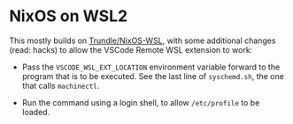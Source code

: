 # NixOS on WSL2

This mostly builds on [Trundle/NixOS-WSL](https://github.com/Trundle/NixOS-WSL), with some additional changes
(read: hacks) to allow the VSCode Remote WSL extension to work:

* Pass the `VSCODE_WSL_EXT_LOCATION` environment variable forward to the program that is to be executed.
	See the last line of `syschemd.sh`, the one that calls `machinectl`.

* Run the command using a login shell, to allow `/etc/profile` to be loaded.
